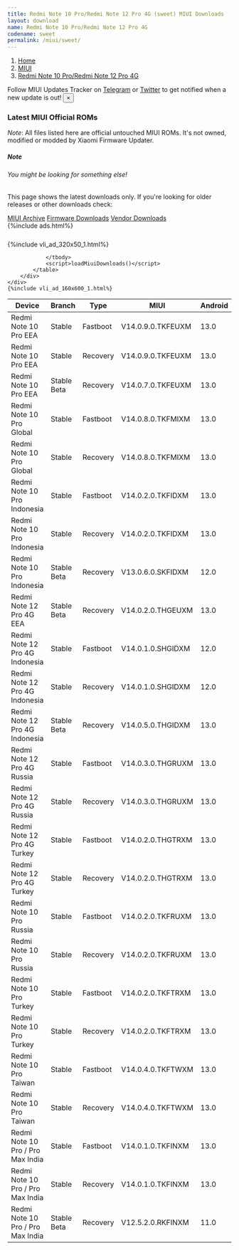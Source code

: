 ```yaml
---
title: Redmi Note 10 Pro/Redmi Note 12 Pro 4G (sweet) MIUI Downloads
layout: download
name: Redmi Note 10 Pro/Redmi Note 12 Pro 4G
codename: sweet
permalink: /miui/sweet/
---
```

<nav aria-label="breadcrumb">
    <ol class="breadcrumb">
        <li class="breadcrumb-item"><a href="/">Home</a></li>
        <li class="breadcrumb-item"><a href="/miui/">MIUI</a></li>
        <li class="breadcrumb-item active" aria-current="page"><a href="/miui/sweet/">Redmi Note 10 Pro/Redmi Note 12 Pro 4G</a></li>
    </ol>
</nav>
<div class="alert alert-primary alert-dismissible fade show" role="alert">
    Follow MIUI Updates Tracker on <a href="https://t.me/MIUIUpdatesTracker" class="alert-link">Telegram</a>
     or <a href="https://twitter.com/MiFwUpdater" class="alert-link">Twitter</a> to get notified when a new update is out!
    <button type="button" class="close" data-dismiss="alert" aria-label="Close">
        <span aria-hidden="true">&times;</span>
    </button>
</div>

### Latest MIUI Official ROMs
*Note*: All files listed here are official untouched MIUI ROMs. It's not owned, modified or modded by Xiaomi Firmware Updater.
<div class="card">
  <div class="card-body">
    <h5 class="card-title">Note</h5>
    <h6 class="card-subtitle mb-2 text-muted">You might be looking for something else!</h6>
    <p class="card-text">This page shows the latest downloads only.
     If you're looking for older releases or other downloads check:</p>
    <a href="/archive/miui/sweet/" class="card-link">MIUI Archive</a>
    <a href="/firmware/sweet/" class="card-link">Firmware Downloads</a>
    <a href="/vendor/sweet/" class="card-link">Vendor Downloads</a>
  </div>
</div>
{%include ads.html%}
<div class="row justify-content-center">
    <div class="col-10">
        <div class="table-responsive-md" style="margin-top: 25px;">
            {%include vli_ad_320x50_1.html%}
            <table id="miui" class="display dt-responsive nowrap compact table table-striped table-hover table-sm">
                <thead class="thead-dark">
                    <tr>
                        <th data-ref="device">Device</th>
                        <th data-ref="branch">Branch</th>
                        <th data-ref="type">Type</th>
                        <th data-ref="miui">MIUI</th>
                        <th data-ref="android">Android</th>
                        <th data-ref="size">Size</th>
                        <th data-ref="size">Date</th>
                        <th data-ref="link">Link</th>
                    </tr>
                </thead>
                <tbody>
                <tr><td>Redmi Note 10 Pro EEA</td><td>Stable</td><td>Fastboot</td><td>V14.0.9.0.TKFEUXM</td><td>13.0</td><td>6.5 GB</td><td>2023-11-21</td><td><a href="/miui/sweet/stable/V14.0.9.0.TKFEUXM/">Download</a></td></tr>
<tr><td>Redmi Note 10 Pro EEA</td><td>Stable</td><td>Recovery</td><td>V14.0.9.0.TKFEUXM</td><td>13.0</td><td>4.0 GB</td><td>2023-12-11</td><td><a href="/miui/sweet/stable/V14.0.9.0.TKFEUXM/">Download</a></td></tr>
<tr><td>Redmi Note 10 Pro EEA</td><td>Stable Beta</td><td>Recovery</td><td>V14.0.7.0.TKFEUXM</td><td>13.0</td><td>4.0 GB</td><td>2023-11-06</td><td><a href="/miui/sweet/stable beta/V14.0.7.0.TKFEUXM/">Download</a></td></tr>
<tr><td>Redmi Note 10 Pro Global</td><td>Stable</td><td>Fastboot</td><td>V14.0.8.0.TKFMIXM</td><td>13.0</td><td>7.1 GB</td><td>2023-10-16</td><td><a href="/miui/sweet/stable/V14.0.8.0.TKFMIXM/">Download</a></td></tr>
<tr><td>Redmi Note 10 Pro Global</td><td>Stable</td><td>Recovery</td><td>V14.0.8.0.TKFMIXM</td><td>13.0</td><td>4.1 GB</td><td>2023-11-01</td><td><a href="/miui/sweet/stable/V14.0.8.0.TKFMIXM/">Download</a></td></tr>
<tr><td>Redmi Note 10 Pro Indonesia</td><td>Stable</td><td>Fastboot</td><td>V14.0.2.0.TKFIDXM</td><td>13.0</td><td>6.2 GB</td><td>2023-03-21</td><td><a href="/miui/sweet/stable/V14.0.2.0.TKFIDXM/">Download</a></td></tr>
<tr><td>Redmi Note 10 Pro Indonesia</td><td>Stable</td><td>Recovery</td><td>V14.0.2.0.TKFIDXM</td><td>13.0</td><td>4.0 GB</td><td>2023-03-30</td><td><a href="/miui/sweet/stable/V14.0.2.0.TKFIDXM/">Download</a></td></tr>
<tr><td>Redmi Note 10 Pro Indonesia</td><td>Stable Beta</td><td>Recovery</td><td>V13.0.6.0.SKFIDXM</td><td>12.0</td><td>3.3 GB</td><td>2022-08-01</td><td><a href="/miui/sweet/stable beta/V13.0.6.0.SKFIDXM/">Download</a></td></tr>
<tr><td>Redmi Note 12 Pro 4G EEA</td><td>Stable Beta</td><td>Recovery</td><td>V14.0.2.0.THGEUXM</td><td>13.0</td><td>4.2 GB</td><td>2023-10-19</td><td><a href="/miui/sweet/stable beta/V14.0.2.0.THGEUXM/">Download</a></td></tr>
<tr><td>Redmi Note 12 Pro 4G Indonesia</td><td>Stable</td><td>Fastboot</td><td>V14.0.1.0.SHGIDXM</td><td>12.0</td><td>6.1 GB</td><td>2023-06-29</td><td><a href="/miui/sweet/stable/V14.0.1.0.SHGIDXM/">Download</a></td></tr>
<tr><td>Redmi Note 12 Pro 4G Indonesia</td><td>Stable</td><td>Recovery</td><td>V14.0.1.0.SHGIDXM</td><td>12.0</td><td>3.9 GB</td><td>2023-07-05</td><td><a href="/miui/sweet/stable/V14.0.1.0.SHGIDXM/">Download</a></td></tr>
<tr><td>Redmi Note 12 Pro 4G Indonesia</td><td>Stable Beta</td><td>Recovery</td><td>V14.0.5.0.THGIDXM</td><td>13.0</td><td>4.1 GB</td><td>2024-02-24</td><td><a href="/miui/sweet/stable beta/V14.0.5.0.THGIDXM/">Download</a></td></tr>
<tr><td>Redmi Note 12 Pro 4G Russia</td><td>Stable</td><td>Fastboot</td><td>V14.0.3.0.THGRUXM</td><td>13.0</td><td>6.6 GB</td><td>2023-11-14</td><td><a href="/miui/sweet/stable/V14.0.3.0.THGRUXM/">Download</a></td></tr>
<tr><td>Redmi Note 12 Pro 4G Russia</td><td>Stable</td><td>Recovery</td><td>V14.0.3.0.THGRUXM</td><td>13.0</td><td>4.2 GB</td><td>2023-11-24</td><td><a href="/miui/sweet/stable/V14.0.3.0.THGRUXM/">Download</a></td></tr>
<tr><td>Redmi Note 12 Pro 4G Turkey</td><td>Stable</td><td>Fastboot</td><td>V14.0.2.0.THGTRXM</td><td>13.0</td><td>6.0 GB</td><td>2023-12-13</td><td><a href="/miui/sweet/stable/V14.0.2.0.THGTRXM/">Download</a></td></tr>
<tr><td>Redmi Note 12 Pro 4G Turkey</td><td>Stable</td><td>Recovery</td><td>V14.0.2.0.THGTRXM</td><td>13.0</td><td>4.2 GB</td><td>2023-12-22</td><td><a href="/miui/sweet/stable/V14.0.2.0.THGTRXM/">Download</a></td></tr>
<tr><td>Redmi Note 10 Pro Russia</td><td>Stable</td><td>Fastboot</td><td>V14.0.2.0.TKFRUXM</td><td>13.0</td><td>6.3 GB</td><td>2023-08-03</td><td><a href="/miui/sweet/stable/V14.0.2.0.TKFRUXM/">Download</a></td></tr>
<tr><td>Redmi Note 10 Pro Russia</td><td>Stable</td><td>Recovery</td><td>V14.0.2.0.TKFRUXM</td><td>13.0</td><td>4.0 GB</td><td>2023-08-16</td><td><a href="/miui/sweet/stable/V14.0.2.0.TKFRUXM/">Download</a></td></tr>
<tr><td>Redmi Note 10 Pro Turkey</td><td>Stable</td><td>Fastboot</td><td>V14.0.2.0.TKFTRXM</td><td>13.0</td><td>5.9 GB</td><td>2023-08-03</td><td><a href="/miui/sweet/stable/V14.0.2.0.TKFTRXM/">Download</a></td></tr>
<tr><td>Redmi Note 10 Pro Turkey</td><td>Stable</td><td>Recovery</td><td>V14.0.2.0.TKFTRXM</td><td>13.0</td><td>4.0 GB</td><td>2023-08-16</td><td><a href="/miui/sweet/stable/V14.0.2.0.TKFTRXM/">Download</a></td></tr>
<tr><td>Redmi Note 10 Pro Taiwan</td><td>Stable</td><td>Fastboot</td><td>V14.0.4.0.TKFTWXM</td><td>13.0</td><td>5.4 GB</td><td>2023-11-16</td><td><a href="/miui/sweet/stable/V14.0.4.0.TKFTWXM/">Download</a></td></tr>
<tr><td>Redmi Note 10 Pro Taiwan</td><td>Stable</td><td>Recovery</td><td>V14.0.4.0.TKFTWXM</td><td>13.0</td><td>3.9 GB</td><td>2023-11-27</td><td><a href="/miui/sweet/stable/V14.0.4.0.TKFTWXM/">Download</a></td></tr>
<tr><td>Redmi Note 10 Pro / Pro Max India</td><td>Stable</td><td>Fastboot</td><td>V14.0.1.0.TKFINXM</td><td>13.0</td><td>4.6 GB</td><td>2023-03-27</td><td><a href="/miui/sweetin/stable/V14.0.1.0.TKFINXM/">Download</a></td></tr>
<tr><td>Redmi Note 10 Pro / Pro Max India</td><td>Stable</td><td>Recovery</td><td>V14.0.1.0.TKFINXM</td><td>13.0</td><td>3.9 GB</td><td>2023-04-07</td><td><a href="/miui/sweetin/stable/V14.0.1.0.TKFINXM/">Download</a></td></tr>
<tr><td>Redmi Note 10 Pro / Pro Max India</td><td>Stable Beta</td><td>Recovery</td><td>V12.5.2.0.RKFINXM</td><td>11.0</td><td>2.9 GB</td><td>2021-05-26</td><td><a href="/miui/sweetin/stable beta/V12.5.2.0.RKFINXM/">Download</a></td></tr>

                </tbody>
                <script>loadMiuiDownloads()</script>
            </table>
        </div>
    </div>
    {%include vli_ad_160x600_1.html%}
</div>
